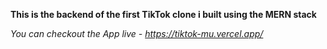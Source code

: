 **This is the backend of the first TikTok clone i built using the MERN stack**

_You can checkout the App live - https://tiktok-mu.vercel.app/_